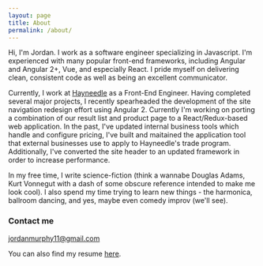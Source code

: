 ```yaml
---
layout: page
title: About
permalink: /about/
---
```


Hi, I'm Jordan. I work as a software engineer specializing in Javascript. I'm experienced with many popular front-end frameworks, including Angular and Angular 2+, Vue, and especially React. I pride myself on delivering clean, consistent code as well as being an excellent communicator.

Currently, I work at [Hayneedle](http://www.hayneedle.com) as a Front-End Engineer. Having completed several major projects, I recently spearheaded the development of the site navigation redesign effort using Angular 2. Currently I'm working on porting a combination of our result list and product page to a React/Redux-based web application. In the past, I've updated internal business tools which handle and configure pricing, I've built and maitained the application tool that external businesses use to apply to Hayneedle's trade program. Additionally, I've converted the site header to an updated framework in order to increase performance.

In my free time, I write science-fiction (think a wannabe Douglas Adams, Kurt Vonnegut with a dash of some obscure reference intended to make me look cool). I also spend my time trying to learn new things - the harmonica, ballroom dancing, and yes, maybe even comedy improv (we'll see).

### Contact me

[jordanmurphy11@gmail.com](mailto:jordanmurphy11@gmail.com)

You can also find my resume [here]({{site.baseurl}}/JordanMurphySiteResume.pdf).
